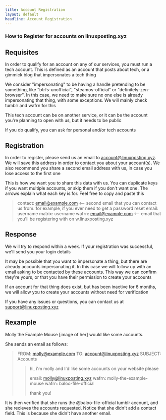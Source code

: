 ```yaml
---
title: Account Registration
layout: default
headline: Account Registration
---
```


### How to Register for accounts on linuxposting.xyz



## Requisites

In order to qualify for an account on any of our services, you must run a tech account. This is defined as an account that posts about tech, or a gimmick blog that impersonates a tech thing

We consider "impersonating" to be having a handle pretending to be something, like "btrfs-unofficial", "steamos-official" or "definitely-zen-browser". In this case, we need to make sure no one else is already impersonating that thing, with some exceptions. We will mainly check tumblr and wafrn for this

This tech account can be on another service, or it can be the account you're planning to open with us, but it needs to be public

If you do qualify, you can ask for personal and/or tech accounts

## Registration

In order to register, please send us an email to account@linuxposting.xyz. We will save this address in order to contact you about your account(s). We also recommend you share a second email address with us, in case you lose access to the first one

This is how we want you to share this data with us. You can duplicate keys if you want multiple accounts, or skip them if you don't want one. The arrows explain what each key is for. Feel free to copy and paste this

> contact: email@example.com <-- second email that you can contact us from. for example, if you ever need to get a password reset
> email: username
> matrix: username
> wafrn: email@example.com <-- email that you'll be registering with on w.linuxposting.xyz

## Response

We will try to respond within a week. If your registration was successful, we'll send you your login details

It may be possible that you want to impersonate a thing, but there are already accounts impersonating it. In this case we will follow up with an email asking to be contacted by these accounts. This way we can confirm they're yours, or that you have their permission to create your accounts

If an account for that thing does exist, but has been inactive for 6 months, we will allow you to create your accounts without need for verification

If you have any issues or questions, you can contact us at support@linuxposting.xyz

## Rexample

Molly the Example Mouse [image of her] would like some accounts.

She sends an email as follows:

> FROM: molly@example.com TO: account@linuxposting.xyz
> SUBJECT: Accounts
> > hi, i'm molly and I'd like some accounts on your website please
> >
> > email: molly@linuxposting.xyz
> > wafrn: molly-the-example-mouse
> > wafrn: baloo-file-official
> >
> > thank you!

It is then verified that she runs the @baloo-file-official tumblr account, and she recieves the accounts requested. Notice that she didn't add a contact field. This is because she didn't have another email.


